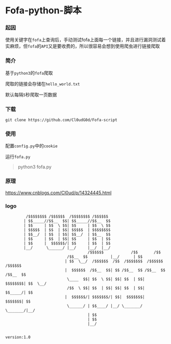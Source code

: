 # Fofa-python-脚本
### 起因

使用关键字在`fofa`上查询后，手动测试fofa上面每一个链接，并且进行漏洞测试着实麻烦，但`fofa`的`API`又是要收费的，所以很容易会想到使用爬虫进行链接爬取

### 简介

基于`python3`的`fofa`爬取

爬取的链接会存储在`hello_world.txt`

默认每隔`5`秒爬取一页数据

### 下载

`git clone https://github.com/Cl0udG0d/Fofa-script`

### 使用

配置`config.py`中的`cookie`

运行`fofa.py`

> python3 fofa.py

### 原理

https://www.cnblogs.com/Cl0ud/p/14324445.html

### logo

             /$$$$$$$$ /$$$$$$  /$$$$$$$$ /$$$$$$                                   
            | $$_____//$$__  $$| $$_____//$$__  $$                                  
            | $$     | $$  \ $$| $$     | $$  \ $$                                  
            | $$$$$  | $$  | $$| $$$$$  | $$$$$$$$                                  
            | $$__/  | $$  | $$| $$__/  | $$__  $$                                  
            | $$     | $$  | $$| $$     | $$  | $$                                  
            | $$     |  $$$$$$/| $$     | $$  | $$                                  
            |__/      \______/ |__/     |__/  |__/         
                                        /$$$$$$            /$$       /$$                    
                               /$$__  $$          |__/      | $$                    
                              | $$  \__/  /$$$$$$  /$$  /$$$$$$$  /$$$$$$   /$$$$$$ 
                              |  $$$$$$  /$$__  $$| $$ /$$__  $$ /$$__  $$ /$$__  $$
                               \____  $$| $$  \ $$| $$| $$  | $$| $$$$$$$$| $$  \__/
                               /$$  \ $$| $$  | $$| $$| $$  | $$| $$_____/| $$      
                              |  $$$$$$/| $$$$$$$/| $$|  $$$$$$$|  $$$$$$$| $$      
                               \______/ | $$____/ |__/ \_______/ \_______/|__/      
                                        | $$                                        
                                        | $$                                        
                                        |__/                                        
                                
                                                                                version:1.0

